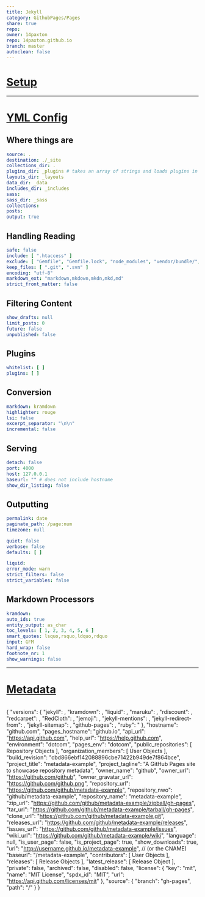 ```yaml
---  
title: Jekyll  
category: GithubPages/Pages  
share: true  
repo:  
owner: 14paxton  
repo: 14paxton.github.io  
branch: master  
autoclean: false
---
```


# [Setup](https://docs.github.com/en/pages/setting-up-a-github-pages-site-with-jekyll/about-github-pages-and-jekyll)

---

# [YML Config]()

## Where things are

```yaml
source: .
destination: ./_site
collections_dir: .
plugins_dir: _plugins # takes an array of strings and loads plugins in that order
layouts_dir: _layouts
data_dir: _data
includes_dir: _includes
sass:
sass_dir: _sass
collections:
posts:
output: true
```

## Handling Reading

```yaml
safe: false
include: [ ".htaccess" ]
exclude: [ "Gemfile", "Gemfile.lock", "node_modules", "vendor/bundle/", "vendor/cache/", "vendor/gems/", "vendor/ruby/" ]
keep_files: [ ".git", ".svn" ]
encoding: "utf-8"
markdown_ext: "markdown,mkdown,mkdn,mkd,md"
strict_front_matter: false
```

## Filtering Content

```yaml
show_drafts: null
limit_posts: 0
future: false
unpublished: false
```

## Plugins

```yaml
whitelist: [ ]
plugins: [ ]
```

## Conversion

```yaml
markdown: kramdown
highlighter: rouge
lsi: false
excerpt_separator: "\n\n"
incremental: false
```

## Serving

```yaml
detach: false
port: 4000
host: 127.0.0.1
baseurl: "" # does not include hostname
show_dir_listing: false
```

## Outputting

```yaml
permalink: date
paginate_path: /page:num
timezone: null

quiet: false
verbose: false
defaults: [ ]

liquid:
error_mode: warn
strict_filters: false
strict_variables: false
```

## Markdown Processors

```yaml
kramdown:
auto_ids: true
entity_output: as_char
toc_levels: [ 1, 2, 3, 4, 5, 6 ]
smart_quotes: lsquo,rsquo,ldquo,rdquo
input: GFM
hard_wrap: false
footnote_nr: 1
show_warnings: false
```

---

# [Metadata](https://jekyll.github.io/github-metadata/site.github/)

```json
```

{
"versions": {
"jekyll": <version>,
"kramdown": <version>,
"liquid": <version>,
"maruku": <version>,
"rdiscount": <version>,
"redcarpet": <version>,
"RedCloth": <version>,
"jemoji": <version>,
"jekyll-mentions": <version>,
"jekyll-redirect-from": <version>,
"jekyll-sitemap": <version>,
"github-pages": <version>,
"ruby": <version>"
},
"hostname": "github.com",
"pages_hostname": "github.io",
"api_url": "https://api.github.com",
"help_url": "https://help.github.com",
"environment": "dotcom",
"pages_env": "dotcom",
"public_repositories": [ Repository Objects ],
"organization_members": [ User Objects ],
"build_revision": "cbd866ebf142088896cbe71422b949de7f864bce",
"project_title": "metadata-example",
"project_tagline": "A GitHub Pages site to showcase repository metadata",
"owner_name": "github",
"owner_url": "https://github.com/github",
"owner_gravatar_url": "https://github.com/github.png",
"repository_url": "https://github.com/github/metadata-example",
"repository_nwo": "github/metadata-example",
"repository_name": "metadata-example",
"zip_url": "https://github.com/github/metadata-example/zipball/gh-pages",
"tar_url": "https://github.com/github/metadata-example/tarball/gh-pages",
"clone_url": "https://github.com/github/metadata-example.git",
"releases_url": "https://github.com/github/metadata-example/releases",
"issues_url": "https://github.com/github/metadata-example/issues",
"wiki_url": "https://github.com/github/metadata-example/wiki",
"language": null,
"is_user_page": false,
"is_project_page": true,
"show_downloads": true,
"url": "http://username.github.io/metadata-example", // (or the CNAME)
"baseurl": "/metadata-example",
"contributors": [ User Objects ],
"releases": [ Release Objects ],
"latest_release": [ Release Object ],
"private": false,
"archived": false,
"disabled": false,
"license": {
"key": "mit",
"name": "MIT License",
"spdx_id": "MIT",
"url": "https://api.github.com/licenses/mit"
},
"source": {
"branch": "gh-pages",
"path": "/"
}
}

```
```
